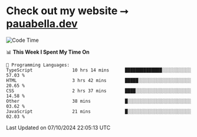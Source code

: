 # Check out my website ⭢ [pauabella.dev](https://pauabella.dev)

<!--START_SECTION:waka-->
![Code Time](http://img.shields.io/badge/Code%20Time-3%2C772%20hrs%2042%20mins-blue)

📊 **This Week I Spent My Time On** 

```text
💬 Programming Languages: 
TypeScript               10 hrs 14 mins      ██████████████░░░░░░░░░░░   57.03 % 
HTML                     3 hrs 42 mins       █████░░░░░░░░░░░░░░░░░░░░   20.65 % 
CSS                      2 hrs 37 mins       ████░░░░░░░░░░░░░░░░░░░░░   14.58 % 
Other                    38 mins             █░░░░░░░░░░░░░░░░░░░░░░░░   03.62 % 
JavaScript               21 mins             █░░░░░░░░░░░░░░░░░░░░░░░░   02.03 % 
```


 Last Updated on 07/10/2024 22:05:13 UTC
<!--END_SECTION:waka-->
